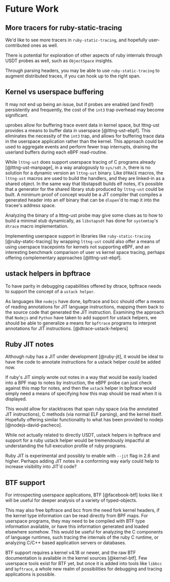 # Future Work

## More tracers for ruby-static-tracing

We'd like to see more tracers in `ruby-static-tracing`, and hopefully user-contributed ones as well.

There is potential for exploration of other aspects of ruby internals through USDT probes as well, such as `ObjectSpace` insights.

Through parsing headers, you may be able to use `ruby-static-tracing` to augment distributed traces, if you can hook up to the right span.

## Kernel vs userspace buffering

It may not end up being an issue, but if probes are enabled (and fired!) persistently and frequently, the cost of the `int3` trap overhead may become significant.

uprobes allow for buffering trace event data in kernel space, but lttng-ust provides a means to buffer data in userspace [@lttng-ust-ebpf]. This eliminates the necessity of the `int3` trap, and allows for buffering trace data in the userspace application rather than the kernel. This approach could be used to aggregate events and perform fewer trap interrupts, draining the userland buffers during each eBPF read-routine.

While `lttng-ust` does support userspace tracing of C programs already [@lttng-ust-manpage], in a way analogously to `sys/sdt.h`, there is no solution for a dynamic version an `lttng-ust` binary. Like `DTRACE` macros, the `lttng-ust` macros are used to build the handlers, and they are linked-in as a shared object. In the same way that libstapsdt builds elf notes, it's possible that a generator for the shared library stub produced by `lttng-ust` could be built. A minimum proof of concept would be a JIT compiler that compiles a generated header into an elf binary that can be `dlopen`'d to map it into the tracee's address space.

Analyzing the binary of a lttng-ust probe may give some clues as to how to build a minimal stub dynamically, as `libstapsdt` has done for `systemtap`'s `dtrace` macro implementation.

Implementing userspace support in libraries like `ruby-static-tracing` [@ruby-static-tracing] by wrapping `lttng-ust` could also offer a means of using userspace tracepoints for kernels not supporting eBPF, and an interesting benchmark comparison of user vs kernel space tracing, perhaps offering complementary approaches [@lttng-ust-ebpf].

## ustack helpers in bpftrace

To have parity in debugging capabilities offered by dtrace, bpftrace needs to support the concept of a `ustack helper`.

As languages like `nodejs` have done, bpftrace and bcc should offer a means of reading annotations for JIT language instructions,
mapping them back to the source code that generated the JIT instruction. Examining the approach that `Nodejs` and `Python` have taken
to add support for ustack helpers, we should be able to generalize a means for `bpftrace` programs to interpret annotations for JIT instructions. [@dtrace-ustack-helpers]

## Ruby JIT notes

Although ruby has a JIT under development [@ruby-jit], it would be ideal to have the code to annotate instructions for a ustack helper could be added
now.

If ruby's JIT simply wrote out notes in a way that would be easily loaded into a BPF map to notes by instruction, the eBPF probe can
just check against this map for notes, and then the `ustack` helper in bpftrace would simply need a means of specifying how
this map should be read when it is displayed.

This would allow for stacktraces that span ruby space (via the annotated JIT instructions), C methods (via normal ELF parsing), and the kernel itself. Hopefully offering similar functionality to what has been provided to nodejs [@nodejs-david-pacheco].

While not actually related to directly USDT, ustack helpers in bpftrace and support for a ruby ustack helper would be tremendously impactful at understanding the full execution profile of ruby programs.

Ruby JIT is experimental and possibly to enable with `--jit` flag in 2.6 and higher. Perhaps adding JIT notes in a conforming way early could help to increase visibility into JIT'd code?
## BTF support

For introspecting userspace applications, BTF [@facebook-btf] looks like it will be useful for deeper analysis of a variety of typed-objects.

This may also free bpftrace and bcc from the need fork kernel headers, if the kernel type information can be read directly from BPF maps. For userspace programs, they may need to be compiled with BTF type information available, or have this information generated and loaded elsewhere somehow. This would be useful for analyzing the C components of language runtimes, such tracing the internals of the ruby C runtime, or analyzing C/C++ based application servers or databases.

BTF support requires a kernel v4.18 or newer, and the raw BTF documentation is available in the kernel sources [@kernel-btf]. Few userspace tools exist for BTF yet, but once it is added into tools like `libbcc` and `bpftrace`, a whole new realm of possibilities for debugging and tracing applications is possible.
